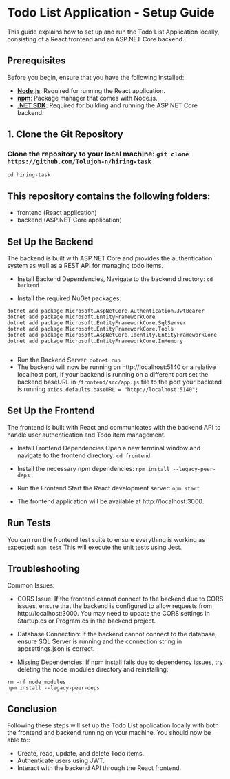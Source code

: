 # Todo List Application - Setup Guide

This guide explains how to set up and run the Todo List Application locally, consisting of a React frontend and an ASP.NET Core backend.

## Prerequisites

Before you begin, ensure that you have the following installed:

- **[Node.js](https://nodejs.org/en/)**: Required for running the React application.
- **[npm](https://www.npmjs.com/)**: Package manager that comes with Node.js.
- **[.NET SDK](https://dotnet.microsoft.com/download/dotnet)**: Required for building and running the ASP.NET Core backend.

## 1. Clone the Git Repository

### Clone the repository to your local machine: `git clone https://github.com/Tolujoh-n/hiring-task`

`cd hiring-task`

## This repository contains the following folders:

- frontend (React application)
- backend (ASP.NET Core application)

## Set Up the Backend

The backend is built with ASP.NET Core and provides the authentication system as well as a REST API for managing todo items.

- Install Backend Dependencies, Navigate to the backend directory: `cd backend`

- Install the required NuGet packages:

```
dotnet add package Microsoft.AspNetCore.Authentication.JwtBearer
dotnet add package Microsoft.EntityFrameworkCore
dotnet add package Microsoft.EntityFrameworkCore.SqlServer
dotnet add package Microsoft.EntityFrameworkCore.Tools
dotnet add package Microsoft.AspNetCore.Identity.EntityFrameworkCore
dotnet add package Microsoft.EntityFrameworkCore.InMemory


```

- Run the Backend Server: `dotnet run`
- The backend will now be running on http://localhost:5140 or a relative localhost port, If your backend is running on a different port set the backend baseURL in `/frontend/src/app.js` file to the port your backend is running `axios.defaults.baseURL = "http://localhost:5140";`

## Set Up the Frontend

The frontend is built with React and communicates with the backend API to handle user authentication and Todo item management.

- Install Frontend Dependencies Open a new terminal window and navigate to the frontend directory: `cd frontend`

- Install the necessary npm dependencies: `npm install --legacy-peer-deps`

- Run the Frontend Start the React development server: `npm start`

- The frontend application will be available at http://localhost:3000.

## Run Tests 

You can run the frontend test suite to ensure everything is working as expected: `npm test` This will execute the unit tests using Jest.

## Troubleshooting

Common Issues:

- CORS Issue: If the frontend cannot connect to the backend due to CORS issues, ensure that the backend is configured to allow requests from http://localhost:3000. You may need to update the CORS settings in Startup.cs or Program.cs in the backend project.

- Database Connection: If the backend cannot connect to the database, ensure SQL Server is running and the connection string in appsettings.json is correct.

- Missing Dependencies: If npm install fails due to dependency issues, try deleting the node_modules directory and reinstalling:

```
rm -rf node_modules
npm install --legacy-peer-deps

```

## Conclusion

Following these steps will set up the Todo List application locally with both the frontend and backend running on your machine. You should now be able to::

- Create, read, update, and delete Todo items.
- Authenticate users using JWT.
- Interact with the backend API through the React frontend.
